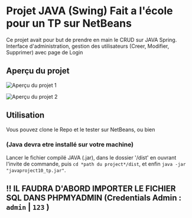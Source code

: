 # Projet JAVA (Swing) Fait a l'école pour un TP sur NetBeans

Ce projet avait pour but de prendre en main le CRUD sur JAVA Spring. Interface d'administration, gestion des utilisateurs (Creer, Modifier, Supprimer) avec page de Login

## Aperçu du projet

![Aperçu du projet 1](https://github.com/user-attachments/assets/e8094de4-13a8-45dc-a79d-52326cf69fcc)

![Aperçu du projet 2](https://github.com/user-attachments/assets/ef282034-174b-4dc8-b9b0-2ac59fb6a2fa)

## Utilisation

Vous pouvez clone le Repo et le tester sur NetBeans, ou bien

### (Java devra etre installé sur votre machine)
Lancer le fichier compilé JAVA (.jar), dans le dossier '/dist' en ouvrant l'invite de commande, puis ```cd *path du project*/dist```, 
et enfin ```java -jar "javaproject10_tp.jar"```.

## !! IL FAUDRA D'ABORD IMPORTER LE FICHIER SQL DANS PHPMYADMIN (Credentials Admin : ```admin``` | ```123``` )